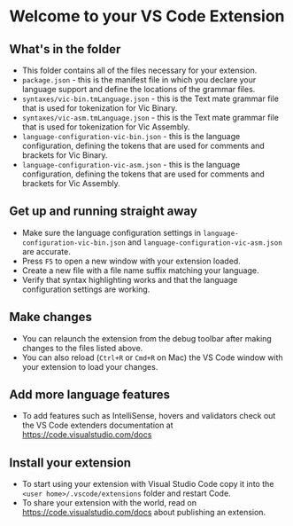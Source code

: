# Welcome to your VS Code Extension

## What's in the folder

* This folder contains all of the files necessary for your extension.
* `package.json` - this is the manifest file in which you declare your language support and define the locations of the grammar files.
* `syntaxes/vic-bin.tmLanguage.json` - this is the Text mate grammar file that is used for tokenization for Vic Binary.
* `syntaxes/vic-asm.tmLanguage.json` - this is the Text mate grammar file that is used for tokenization for Vic Assembly.
* `language-configuration-vic-bin.json` - this is the language configuration, defining the tokens that are used for comments and brackets for Vic Binary.
* `language-configuration-vic-asm.json` - this is the language configuration, defining the tokens that are used for comments and brackets for Vic Assembly.

## Get up and running straight away

* Make sure the language configuration settings in `language-configuration-vic-bin.json` and `language-configuration-vic-asm.json` are accurate.
* Press `F5` to open a new window with your extension loaded.
* Create a new file with a file name suffix matching your language.
* Verify that syntax highlighting works and that the language configuration settings are working.

## Make changes

* You can relaunch the extension from the debug toolbar after making changes to the files listed above.
* You can also reload (`Ctrl+R` or `Cmd+R` on Mac) the VS Code window with your extension to load your changes.

## Add more language features

* To add features such as IntelliSense, hovers and validators check out the VS Code extenders documentation at https://code.visualstudio.com/docs

## Install your extension

* To start using your extension with Visual Studio Code copy it into the `<user home>/.vscode/extensions` folder and restart Code.
* To share your extension with the world, read on https://code.visualstudio.com/docs about publishing an extension.
